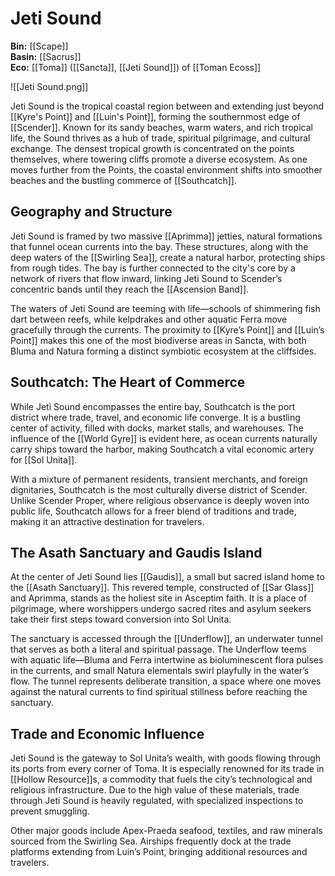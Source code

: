<!-- wiki-header-section:start -->
# Jeti Sound

**Bin:** [[Scape]]  
**Basin:** [[Sacrus]]  
**Eco:** [[Toma]] ([[Sancta]], [[Jeti Sound]]) of [[Toman Ecoss]]

![[Jeti Sound.png]]

Jeti Sound is the tropical coastal region between and extending just beyond [[Kyre's Point]] and [[Luin's Point]], forming the southernmost edge of [[Scender]]. Known for its sandy beaches, warm waters, and rich tropical life, the Sound thrives as a hub of trade, spiritual pilgrimage, and cultural exchange. The densest tropical growth is concentrated on the points themselves, where towering cliffs promote a diverse ecosystem. As one moves further from the Points, the coastal environment shifts into smoother beaches and the bustling commerce of [[Southcatch]].

<!-- wiki-header-section:end -->

## Geography and Structure

Jeti Sound is framed by two massive [[Aprimma]] jetties, natural formations that funnel ocean currents into the bay. These structures, along with the deep waters of the [[Swirling Sea]], create a natural harbor, protecting ships from rough tides. The bay is further connected to the city's core by a network of rivers that flow inward, linking Jeti Sound to Scender’s concentric bands until they reach the [[Ascension Band]].

The waters of Jeti Sound are teeming with life—schools of shimmering fish dart between reefs, while kelpdrakes and other aquatic Ferra move gracefully through the currents. The proximity to [[Kyre’s Point]] and [[Luin’s Point]] makes this one of the most biodiverse areas in Sancta, with both Bluma and Natura forming a distinct symbiotic ecosystem at the cliffsides.

## Southcatch: The Heart of Commerce

While Jeti Sound encompasses the entire bay, Southcatch is the port district where trade, travel, and economic life converge. It is a bustling center of activity, filled with docks, market stalls, and warehouses. The influence of the [[World Gyre]] is evident here, as ocean currents naturally carry ships toward the harbor, making Southcatch a vital economic artery for [[Sol Unita]].

With a mixture of permanent residents, transient merchants, and foreign dignitaries, Southcatch is the most culturally diverse district of Scender. Unlike Scender Proper, where religious observance is deeply woven into public life, Southcatch allows for a freer blend of traditions and trade, making it an attractive destination for travelers.

## The Asath Sanctuary and Gaudis Island

At the center of Jeti Sound lies [[Gaudis]], a small but sacred island home to the [[Asath Sanctuary]]. This revered temple, constructed of [[Sar Glass]] and Aprimma, stands as the holiest site in Asceptim faith. It is a place of pilgrimage, where worshippers undergo sacred rites and asylum seekers take their first steps toward conversion into Sol Unita.

The sanctuary is accessed through the [[Underflow]], an underwater tunnel that serves as both a literal and spiritual passage. The Underflow teems with aquatic life—Bluma and Ferra intertwine as bioluminescent flora pulses in the currents, and small Natura elementals swirl playfully in the water’s flow. The tunnel represents deliberate transition, a space where one moves against the natural currents to find spiritual stillness before reaching the sanctuary.

## Trade and Economic Influence

Jeti Sound is the gateway to Sol Unita’s wealth, with goods flowing through its ports from every corner of Toma. It is especially renowned for its trade in [[Hollow Resource]]s, a commodity that fuels the city’s technological and religious infrastructure. Due to the high value of these materials, trade through Jeti Sound is heavily regulated, with specialized inspections to prevent smuggling.

Other major goods include Apex-Praeda seafood, textiles, and raw minerals sourced from the Swirling Sea. Airships frequently dock at the trade platforms extending from Luin’s Point, bringing additional resources and travelers.

